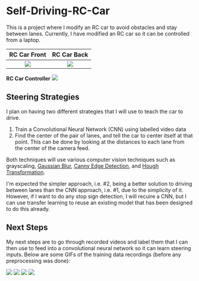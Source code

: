 # Self-Driving-RC-Car
This is a project where I modify an RC car to avoid obstacles and stay between lanes.
Currently, I have modified an RC car so it can be controlled from a laptop. 

RC Car Front | RC Car Back
:----:|:----:
![](https://github.com/bartchr808/Self-Driving-RC-Car/blob/master/Images/RC%20Car%20Front.png) | ![](https://github.com/bartchr808/Self-Driving-RC-Car/blob/master/Images/RC%20Car%20Back.png)

**RC Car Controller**
![](https://github.com/bartchr808/Self-Driving-RC-Car/blob/master/Images/RC%20Controller.png)


## Steering Strategies
I plan on having two different strategies that I will use to teach the car
to drive.

1. Train a Convolutional Neural Network (CNN) using labelled video data
2. Find the center of the pair of lanes, and tell the car to center itself at that point.
This can be done by looking at the distances to each lane from the center of the camera feed.

Both techniques will use various computer vision techniques such as grayscaling, 
[Gaussian Blur](https://en.wikipedia.org/wiki/Gaussian_blur),
[Canny Edge Detection](https://en.wikipedia.org/wiki/Canny_edge_detector), and 
[Hough Transformation](https://en.wikipedia.org/wiki/Hough_transform).

I'm expected the simpler approach, i.e. \#2, being a better solution to driving between
lanes than the CNN approach, i.e. \#1, due to the simplicity of it. However, if I want to
do any stop sign detection, I will recuire a CNN, but I can use transfer learning to
reuse an existing model that has been designed to do this already.

## Next Steps
My next steps are to go through recorded videos and label them that I can then use to feed
into a convolutional neural network so it can learn steering inputs. Below are some GIFs
of the training data recordings (before any preprocessing was done):


![](https://github.com/bartchr808/Self-Driving-RC-Car/blob/master/Images/stop_sign.gif)
![](https://github.com/bartchr808/Self-Driving-RC-Car/blob/master/Images/short_right.gif)
![](https://github.com/bartchr808/Self-Driving-RC-Car/blob/master/Images/long_straight.gif)
![](https://github.com/bartchr808/Self-Driving-RC-Car/blob/master/Images/long_right.gif)
